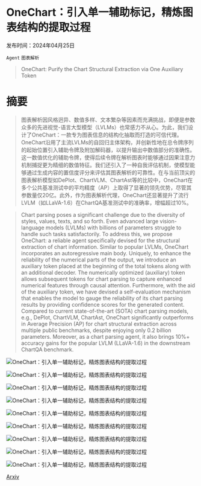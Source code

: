 # OneChart：引入单一辅助标记，精炼图表结构的提取过程

发布时间：2024年04月25日

`Agent` `图表解析`

> OneChart: Purify the Chart Structural Extraction via One Auxiliary Token

# 摘要

> 图表解析因风格迥异、数值多样、文本繁杂等因素而充满挑战，即便是参数众多的先进视觉-语言大型模型（LVLMs）也常感力不从心。为此，我们设计了OneChart：一款专为图表信息的结构化抽取而打造的可信代理。OneChart沿用了主流LVLMs的自回归主体架构，并创新性地在总令牌序列的起始位置引入辅助令牌及附加解码器，以提升输出中数值部分的准确性。这一数值优化的辅助令牌，使得后续令牌在解析图表时能够通过因果注意力机制捕捉更为精细的数值特征。我们还引入了一种自我评估机制，使模型能够通过生成内容的置信度评分来评估其图表解析的可靠性。在与当前顶尖的图表解析模型如DePlot、ChartVLM、ChartAst等的比较中，OneChart在多个公共基准测试中的平均精度（AP）上取得了显著的领先优势，尽管其参数量仅20亿。此外，作为图表解析代理，OneChart还显著提升了流行LVLM（如LLaVA-1.6）在ChartQA基准测试中的准确率，增幅超过10%。

> Chart parsing poses a significant challenge due to the diversity of styles, values, texts, and so forth. Even advanced large vision-language models (LVLMs) with billions of parameters struggle to handle such tasks satisfactorily. To address this, we propose OneChart: a reliable agent specifically devised for the structural extraction of chart information. Similar to popular LVLMs, OneChart incorporates an autoregressive main body. Uniquely, to enhance the reliability of the numerical parts of the output, we introduce an auxiliary token placed at the beginning of the total tokens along with an additional decoder. The numerically optimized (auxiliary) token allows subsequent tokens for chart parsing to capture enhanced numerical features through causal attention. Furthermore, with the aid of the auxiliary token, we have devised a self-evaluation mechanism that enables the model to gauge the reliability of its chart parsing results by providing confidence scores for the generated content. Compared to current state-of-the-art (SOTA) chart parsing models, e.g., DePlot, ChartVLM, ChartAst, OneChart significantly outperforms in Average Precision (AP) for chart structural extraction across multiple public benchmarks, despite enjoying only 0.2 billion parameters. Moreover, as a chart parsing agent, it also brings 10%+ accuracy gains for the popular LVLM (LLaVA-1.6) in the downstream ChartQA benchmark.

![OneChart：引入单一辅助标记，精炼图表结构的提取过程](../../..//opt/data/Projects/HuggingArxiv/paper_images/2404.09987/chart_6_v2.png)

![OneChart：引入单一辅助标记，精炼图表结构的提取过程](../../..//opt/data/Projects/HuggingArxiv/paper_images/2404.09987/chart_3_v3.png)

![OneChart：引入单一辅助标记，精炼图表结构的提取过程](../../..//opt/data/Projects/HuggingArxiv/paper_images/2404.09987/chart_2_v5.png)

![OneChart：引入单一辅助标记，精炼图表结构的提取过程](../../..//opt/data/Projects/HuggingArxiv/paper_images/2404.09987/chart-infer2.png)

![OneChart：引入单一辅助标记，精炼图表结构的提取过程](../../..//opt/data/Projects/HuggingArxiv/paper_images/2404.09987/append1.png)

![OneChart：引入单一辅助标记，精炼图表结构的提取过程](../../..//opt/data/Projects/HuggingArxiv/paper_images/2404.09987/append2.png)

![OneChart：引入单一辅助标记，精炼图表结构的提取过程](../../..//opt/data/Projects/HuggingArxiv/paper_images/2404.09987/append4.png)

![OneChart：引入单一辅助标记，精炼图表结构的提取过程](../../..//opt/data/Projects/HuggingArxiv/paper_images/2404.09987/append3.png)

![OneChart：引入单一辅助标记，精炼图表结构的提取过程](../../..//opt/data/Projects/HuggingArxiv/paper_images/2404.09987/chart_qa_all.png)

[Arxiv](https://arxiv.org/abs/2404.09987)
